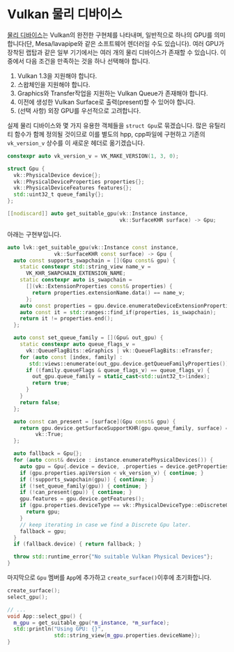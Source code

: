 # Vulkan 물리 디바이스

[물리 디바이스](https://docs.vulkan.org/spec/latest/chapters/devsandqueues.html#devsandqueues-physical-device-enumeration)는 Vulkan의 완전한 구현체를 나타내며, 일반적으로 하나의 GPU를 의미합니다(단, Mesa/lavapipe와 같은 소프트웨어 렌더러일 수도 있습니다). 여러 GPU가 장착된 랩탑과 같은 일부 기기에서는 여러 개의 물리 디바이스가 존재할 수 있습니다. 이 중에서 다음 조건을 만족하는 것을 하나 선택해야 합니다.

1. Vulkan 1.3을 지원해야 합니다.
2. 스왑체인을 지원해야 합니다.
3. Graphics와 Transfer작업을 지원하는 Vulkan Queue가 존재해야 합니다.
4. 이전에 생성한 Vulkan Surface로 출력(present)할 수 있어야 합니다.
5. (선택 사항) 외장 GPU를 우선적으로 고려합니다.

실제 물리 디바이스와 몇 가지 유용한 객체들을 `struct Gpu`로 묶겠습니다. 많은 유틸리티 함수가 함께 정의될 것이므로 이를 별도의 hpp, cpp파일에 구현하고 기존의 `vk_version_v` 상수를 이 새로운 헤더로 옮기겠습니다.

```cpp
constexpr auto vk_version_v = VK_MAKE_VERSION(1, 3, 0);

struct Gpu {
  vk::PhysicalDevice device{};
  vk::PhysicalDeviceProperties properties{};
  vk::PhysicalDeviceFeatures features{};
  std::uint32_t queue_family{};
};

[[nodiscard]] auto get_suitable_gpu(vk::Instance instance,
                                    vk::SurfaceKHR surface) -> Gpu;
```

아래는 구현부입니다.

```cpp
auto lvk::get_suitable_gpu(vk::Instance const instance,
               vk::SurfaceKHR const surface) -> Gpu {
  auto const supports_swapchain = [](Gpu const& gpu) {
    static constexpr std::string_view name_v =
      VK_KHR_SWAPCHAIN_EXTENSION_NAME;
    static constexpr auto is_swapchain =
      [](vk::ExtensionProperties const& properties) {
        return properties.extensionName.data() == name_v;
      };
    auto const properties = gpu.device.enumerateDeviceExtensionProperties();
    auto const it = std::ranges::find_if(properties, is_swapchain);
    return it != properties.end();
  };

  auto const set_queue_family = [](Gpu& out_gpu) {
    static constexpr auto queue_flags_v =
      vk::QueueFlagBits::eGraphics | vk::QueueFlagBits::eTransfer;
    for (auto const [index, family] :
       std::views::enumerate(out_gpu.device.getQueueFamilyProperties())) {
      if ((family.queueFlags & queue_flags_v) == queue_flags_v) {
        out_gpu.queue_family = static_cast<std::uint32_t>(index);
        return true;
      }
    }
    return false;
  };

  auto const can_present = [surface](Gpu const& gpu) {
    return gpu.device.getSurfaceSupportKHR(gpu.queue_family, surface) ==
         vk::True;
  };

  auto fallback = Gpu{};
  for (auto const& device : instance.enumeratePhysicalDevices()) {
    auto gpu = Gpu{.device = device, .properties = device.getProperties()};
    if (gpu.properties.apiVersion < vk_version_v) { continue; }
    if (!supports_swapchain(gpu)) { continue; }
    if (!set_queue_family(gpu)) { continue; }
    if (!can_present(gpu)) { continue; }
    gpu.features = gpu.device.getFeatures();
    if (gpu.properties.deviceType == vk::PhysicalDeviceType::eDiscreteGpu) {
      return gpu;
    }
    // keep iterating in case we find a Discrete Gpu later.
    fallback = gpu;
  }
  if (fallback.device) { return fallback; }

  throw std::runtime_error{"No suitable Vulkan Physical Devices"};
}
```

마지막으로 `Gpu` 멤버를 `App`에 추가하고 `create_surface()`이후에 초기화합니다.

```cpp
create_surface();
select_gpu();

// ...
void App::select_gpu() {
  m_gpu = get_suitable_gpu(*m_instance, *m_surface);
  std::println("Using GPU: {}",
               std::string_view{m_gpu.properties.deviceName});
}
```
